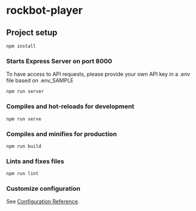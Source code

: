 # rockbot-player

## Project setup

```
npm install
```

### Starts Express Server on port 8000

To have access to API requests, please provide your own API key in a .env file based on .env_SAMPLE

```
npm run server
```

### Compiles and hot-reloads for development

```
npm run serve
```

### Compiles and minifies for production

```
npm run build
```

### Lints and fixes files

```
npm run lint
```

### Customize configuration

See [Configuration Reference](https://cli.vuejs.org/config/).
